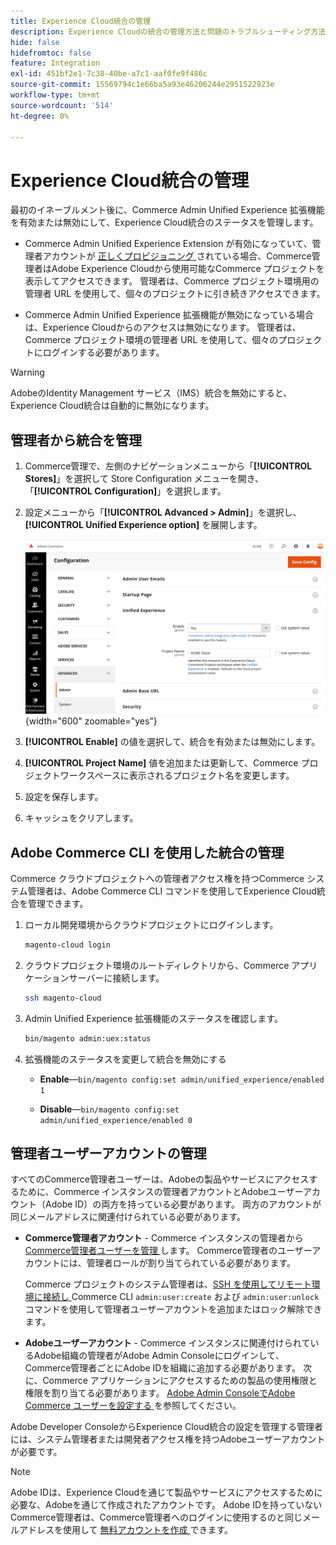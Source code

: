 ```yaml
---
title: Experience Cloud統合の管理
description: Experience Cloudの統合の管理方法と問題のトラブルシューティング方法について説明します
hide: false
hidefromtoc: false
feature: Integration
exl-id: 451bf2e1-7c38-40be-a7c1-aaf0fe9f486c
source-git-commit: 15569794c1e66ba5a93e46206244e2951522923e
workflow-type: tm+mt
source-wordcount: '514'
ht-degree: 0%

---
```


# Experience Cloud統合の管理

最初のイネーブルメント後に、Commerce Admin Unified Experience 拡張機能を有効または無効にして、Experience Cloud統合のステータスを管理します。

- Commerce Admin Unified Experience Extension が有効になっていて、管理者アカウントが [ 正しくプロビジョニング ](#manage-admin-user-accounts) されている場合、Commerce管理者はAdobe Experience Cloudから使用可能なCommerce プロジェクトを表示してアクセスできます。 管理者は、Commerce プロジェクト環境用の管理者 URL を使用して、個々のプロジェクトに引き続きアクセスできます。

- Commerce Admin Unified Experience 拡張機能が無効になっている場合は、Experience Cloudからのアクセスは無効になります。 管理者は、Commerce プロジェクト環境の管理者 URL を使用して、個々のプロジェクトにログインする必要があります。

>[!WARNING]
>
>AdobeのIdentity Management サービス（IMS）統合を無効にすると、Experience Cloud統合は自動的に無効になります。

## 管理者から統合を管理

1. Commerce管理で、左側のナビゲーションメニューから「**[!UICONTROL Stores]**」を選択して Store Configuration メニューを開き、「**[!UICONTROL Configuration]**」を選択します。

1. 設定メニューから「**[!UICONTROL Advanced > Admin]**」を選択し、**[!UICONTROL Unified Experience option]** を展開します。

   ![Experience Cloud統合用の管理ストア設定 ](./assets/admin-uex-manage-settings.png){width="600" zoomable="yes"}

1. **[!UICONTROL Enable]** の値を選択して、統合を有効または無効にします。

1. **[!UICONTROL Project Name]** 値を追加または更新して、Commerce プロジェクトワークスペースに表示されるプロジェクト名を変更します。

1. 設定を保存します。

1. キャッシュをクリアします。

## Adobe Commerce CLI を使用した統合の管理

Commerce クラウドプロジェクトへの管理者アクセス権を持つCommerce システム管理者は、Adobe Commerce CLI コマンドを使用してExperience Cloud統合を管理できます。

1. ローカル開発環境からクラウドプロジェクトにログインします。

   ```bash
   magento-cloud login
   ```

1. クラウドプロジェクト環境のルートディレクトリから、Commerce アプリケーションサーバーに接続します。

   ```bash
   ssh magento-cloud
   ```

1. Admin Unified Experience 拡張機能のステータスを確認します。

   ```bash
   bin/magento admin:uex:status
   ```

1. 拡張機能のステータスを変更して統合を無効にする

   - **Enable**—`bin/magento config:set admin/unified_experience/enabled 1`

   - **Disable**—`bin/magento config:set admin/unified_experience/enabled 0`

## 管理者ユーザーアカウントの管理

すべてのCommerce管理者ユーザーは、Adobeの製品やサービスにアクセスするために、Commerce インスタンスの管理者アカウントとAdobeユーザーアカウント（Adobe ID）の両方を持っている必要があります。 両方のアカウントが同じメールアドレスに関連付けられている必要があります。

- **Commerce管理者アカウント** - Commerce インスタンスの管理者から [Commerce管理者ユーザーを管理 ](../systems/permissions-users-all.md) します。 Commerce管理者のユーザーアカウントには、管理者ロールが割り当てられている必要があります。

  Commerce プロジェクトのシステム管理者は、[SSH を使用してリモート環境に接続し ](https://experienceleague.adobe.com/docs/commerce-cloud-service/user-guide/develop/secure-connections.html#connect-to-a-remote-environment)Commerce CLI `admin:user:create` および `admin:user:unlock` コマンドを使用して管理者ユーザーアカウントを追加またはロック解除できます。

- **Adobeユーザーアカウント** - Commerce インスタンスに関連付けられているAdobe組織の管理者がAdobe Admin Consoleにログインして、Commerce管理者ごとにAdobe IDを組織に追加する必要があります。 次に、Commerce アプリケーションにアクセスするための製品の使用権限と権限を割り当てる必要があります。 [Adobe Admin ConsoleでAdobe Commerce ユーザーを設定する ](adobe-ims-config.md#step-4-configure-adobe-commerce-users-in-the-adobe-admin-console) を参照してください。

Adobe Developer ConsoleからExperience Cloud統合の設定を管理する管理者には、システム管理者または開発者アクセス権を持つAdobeユーザーアカウントが必要です。

>[!NOTE]
>
>Adobe IDは、Experience Cloudを通じて製品やサービスにアクセスするために必要な、Adobeを通じて作成されたアカウントです。 Adobe IDを持っていないCommerce管理者は、Commerce管理者へのログインに使用するのと同じメールアドレスを使用して [ 無料アカウントを作成 ](https://helpx.adobe.com/manage-account/using/create-update-adobe-id.html) できます。
